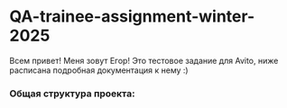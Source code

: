 # QA-trainee-assignment-winter-2025

Всем привет! Меня зовут Егор!
Это тестовое задание для Avito, ниже расписана подробная документация к нему :)  

### Общая структура проекта:

```

```